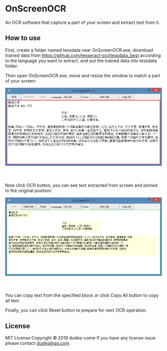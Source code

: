 ﻿# OnScreenOCR

An OCR software that capture a part of your screen and extract text from it.

## How to use

First, create a folder named tessdata near OnScreenOCR.exe, download trained data from https://github.com/tesseract-ocr/tessdata_best according to the language you want to extract, and put the trained data into tessdata folder.

Then open OnScreenOCR.exe, move and resize the window to match a part of your screen:

![](./docs/img/screenshot-before.png)

Now click OCR button, you can see text extracted from screen and pinned to the original position:

![](./docs/img/screenshot-after.png)

You can copy text from the specified block or click Copy All button to copy all text.

Finally, you can click Reset button to prepare for next OCR operation.

## License

MIT License
Copyright © 2019 dudes-come
If you have any license issue please contact dudes@qq.com.
